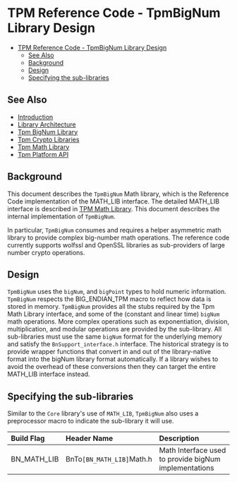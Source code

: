# TPM Reference Code - TpmBigNum Library Design

* [TPM Reference Code - TpmBigNum Library Design](#tpm-reference-code---tpmbignum-library-design)
  * [See Also](#see-also)
  * [Background](#background)
  * [Design](#design)
  * [Specifying the sub-libraries](#specifying-the-sub-libraries)

## See Also

* [Introduction](Introduction.md)
* [Library Architecture](Library.Architecture.md)
* [Tpm BigNum Library](Tpm.BigNum.Library.md)
* [Tpm Crypto Libraries](Tpm.Crypto.Libraries.md)
* [Tpm Math Library](Tpm.Math.Library.md)
* [Tpm Platform API](Tpm.Platform.Api.md)

## Background

This document describes the `TpmBigNum` Math library, which is the Reference
Code implementation of the MATH_LIB interface. The detailed MATH_LIB interface
is described in [TPM Math Library](Tpm.Math.Library.md).  This document
describes the internal implementation of `TpmBigNum`.

In particular, `TpmBigNum` consumes and requires a helper asymmetric math
library to provide complex big-number math operations.  The reference code
currently supports wolfssl and OpenSSL libraries as sub-providers of large
number crypto operations.

## Design

`TpmBigNum` uses the `bigNum`, and `bigPoint` types to hold numeric information.
`TpmBigNum` respects the BIG_ENDIAN_TPM macro to reflect how data is stored in
memory. `TpmBigNum` provides all the stubs required by the Tpm Math Library
interface, and some of the (constant and linear time) `bigNum` math operations.
More complex operations such as exponentiation, division, multiplication, and
modular operations are provided by the sub-library.  All sub-libraries must use
the same `bigNum` format for the underlying memory and satisfy the
`BnSupport_interface.h` interface. The historical strategy is to provide wrapper
functions that convert in and out of the library-native format into the bigNum
library format automatically.  If a library wishes to avoid the overhead of
these conversions then they can target the entire MATH_LIB interface instead.

## Specifying the sub-libraries

Similar to the `Core` library's use of `MATH_LIB`, `TpmBigNum` also uses a
preprocessor macro to indicate the sub-library it will use.

| Build Flag  | Header Name               | Description                                           |
| :---------- | :------------------------ | :---------------------------------------------------- |
| BN_MATH_LIB | BnTo`[BN_MATH_LIB]`Math.h | Math Interface used to provide bigNum implementations |
